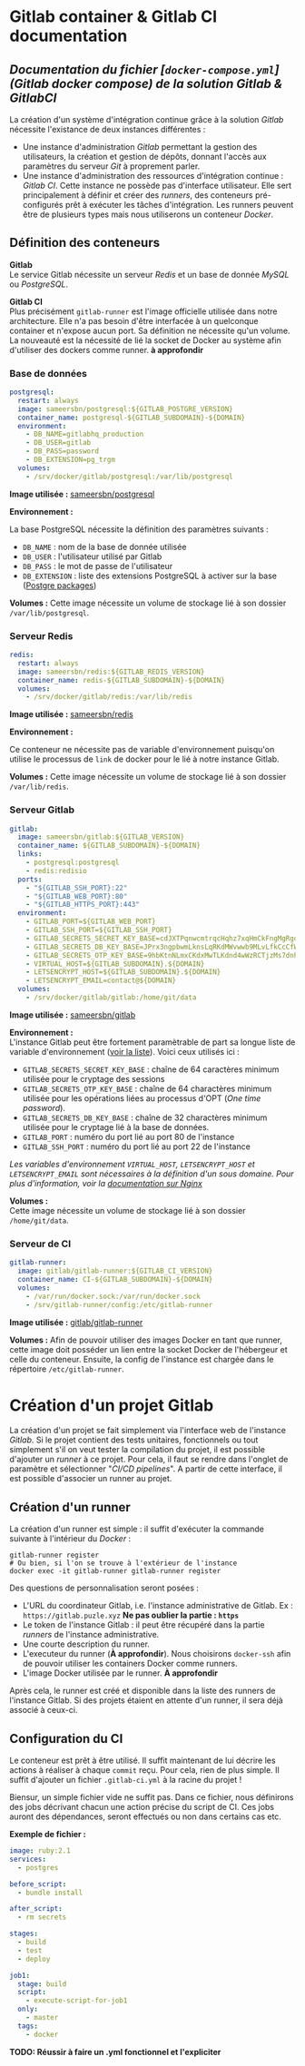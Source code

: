 # Gitlab container & Gitlab CI documentation

_Documentation du fichier [`docker-compose.yml`](Gitlab docker compose) de la solution Gitlab & GitlabCI_
---

La création d'un système d'intégration continue grâce à la solution _Gitlab_ nécessite l'existance de deux instances différentes :
* Une instance d'administration _Gitlab_ permettant la gestion des utilisateurs, la création et gestion de dépôts, donnant l'accès aux paramètres du serveur _Git_ à proprement parler.
* Une instance d'administration des ressources d'intégration continue : _Gitlab CI_. Cette instance ne possède pas d'interface utilisateur. Elle sert principalement à définir et créer des _runners_, des conteneurs pré-configurés prêt à exécuter les tâches d'intégration.
Les runners peuvent être de plusieurs types mais nous utiliserons un conteneur _Docker_.


## Définition des conteneurs
**Gitlab**  
Le service Gitlab nécessite un serveur _Redis_ et un base de donnée _MySQL_ ou _PostgreSQL_.

**Gitlab CI**  
Plus précisément `gitlab-runner` est l'image officielle utilisée dans notre architecture. Elle n'a pas besoin d'être interfacée à un quelconque container et n'expose aucun port. Sa définition ne nécessite qu'un volume.  
La nouveauté est la nécessité de lié la socket de Docker au système afin d'utiliser des dockers comme runner. **à approfondir**

### Base de données
```yml
postgresql:
  restart: always
  image: sameersbn/postgresql:${GITLAB_POSTGRE_VERSION}
  container_name: postgresql-${GITLAB_SUBDOMAIN}-${DOMAIN}
  environment:
    - DB_NAME=gitlabhq_production
    - DB_USER=gitlab
    - DB_PASS=password
    - DB_EXTENSION=pg_trgm
  volumes:
    - /srv/docker/gitlab/postgresql:/var/lib/postgresql
```

**Image utilisée :** [sameersbn/postgresql](https://hub.docker.com/r/sameersbn/postgresql/)

**Environnement :**  

La base PostgreSQL nécessite la définition des paramètres suivants :
* `DB_NAME` : nom de la base de donnée utilisée
* `DB_USER` : l'utilisateur utilisé par Gitlab
* `DB_PASS` : le mot de passe de l'utilisateur
* `DB_EXTENSION` : liste des extensions PostgreSQL à activer sur la base ([Postgre packages](https://www.postgresql.org/docs/9.4/static/contrib.html))

**Volumes :** Cette image nécessite un volume de stockage lié à son dossier `/var/lib/postgresql`.

### Serveur Redis
```yml
redis:
  restart: always
  image: sameersbn/redis:${GITLAB_REDIS_VERSION}
  container_name: redis-${GITLAB_SUBDOMAIN}-${DOMAIN}
  volumes:
    - /srv/docker/gitlab/redis:/var/lib/redis
```

**Image utilisée :** [sameersbn/redis](https://hub.docker.com/r/sameersbn/redis/)

**Environnement :**

Ce conteneur ne nécessite pas de variable d'environnement puisqu'on utilise le processus de `link` de docker pour le lié à notre instance Gitlab.

**Volumes :** Cette image nécessite un volume de stockage lié à son dossier `/var/lib/redis`.

### Serveur Gitlab
```yml
gitlab:
  image: sameersbn/gitlab:${GITLAB_VERSION}
  container_name: ${GITLAB_SUBDOMAIN}-${DOMAIN}
  links:
    - postgresql:postgresql
    - redis:redisio
  ports:
    - "${GITLAB_SSH_PORT}:22"
    - "${GITLAB_WEB_PORT}:80"
    - "${GITLAB_HTTPS_PORT}:443"
  environment:
    - GITLAB_PORT=${GITLAB_WEB_PORT}
    - GITLAB_SSH_PORT=${GITLAB_SSH_PORT}
    - GITLAB_SECRETS_SECRET_KEY_BASE=cdJXTPqnwcmtrqcHqhz7xqHmCkFngMgRgq7wVTspVXMgq7qKvVrn47HnmxTtX4zK
    - GITLAB_SECRETS_DB_KEY_BASE=JPrx3ngpbwmLknsLqRKdMWvwwb9MLvLfkCcCfWpxVbwfJMJcvkHRKgTt9HpfmdgX
    - GITLAB_SECRETS_OTP_KEY_BASE=9hbKtnNLmxCKdxMwTLKdnd4wWzRCTjzMs7dnhpNHLCxdrhwHhj3fPVtJ7KfdFLtf
    - VIRTUAL_HOST=${GITLAB_SUBDOMAIN}.${DOMAIN}
    - LETSENCRYPT_HOST=${GITLAB_SUBDOMAIN}.${DOMAIN}
    - LETSENCRYPT_EMAIL=contact@${DOMAIN}
  volumes:
    - /srv/docker/gitlab/gitlab:/home/git/data
```

**Image utilisée :** [sameersbn/gitlab](https://hub.docker.com/r/sameersbn/gitlab/)

**Environnement :**  
L'instance Gitlab peut être fortement paramètrable de part sa longue liste de variable d'environnement ([voir la liste](https://github.com/sameersbn/docker-gitlab#available-configuration-parameters)). Voici ceux utilisés ici :
* `GITLAB_SECRETS_SECRET_KEY_BASE` : chaîne de 64 caractères minimum utilisée pour le cryptage des sessions  
* `GITLAB_SECRETS_OTP_KEY_BASE` : chaîne de 64 charactères minimum utilisée pour les opérations liées au processus d'OPT (_One time password_).
* `GITLAB_SECRETS_DB_KEY_BASE` : chaîne de 32 charactères minimum utilisée pour le cryptage lié à la base de données.
* `GITLAB_PORT` : numéro du port lié au port 80 de l'instance
* `GITLAB_SSH_PORT` : numéro du port lié au port 22 de l'instance

*Les variables d'environnement `VIRTUAL_HOST`, `LETSENCRYPT_HOST` et `LETSENCRYPT_EMAIL` sont nécessaires à la définition d'un sous domaine. Pour plus d'information, voir la [documentation sur Nginx](../blob/master/Wiki/NginxContainer.md)*

**Volumes :**  
Cette image nécessite un volume de stockage lié à son dossier `/home/git/data`.

### Serveur de CI
```yml
gitlab-runner:
  image: gitlab/gitlab-runner:${GITLAB_CI_VERSION}
  container_name: CI-${GITLAB_SUBDOMAIN}-${DOMAIN}
  volumes:
    - /var/run/docker.sock:/var/run/docker.sock
    - /srv/gitlab-runner/config:/etc/gitlab-runner
```

**Image utilisée :** [gitlab/gitlab-runner](https://hub.docker.com/r/gitlab/gitlab-runner/)

**Volumes :**
Afin de pouvoir utiliser des images Docker en tant que runner, cette image doit posséder un lien entre la socket Docker de l'hébergeur et celle du conteneur. Ensuite, la config de l'instance est chargée dans le répertoire `/etc/gitlab-runner`.

# Création d'un projet Gitlab
La création d'un projet se fait simplement via l'interface web de l'instance _Gitlab_. Si le projet contient des tests unitaires, fonctionnels ou tout simplement s'il on veut tester la compilation du projet, il est possible d'ajouter un _runner_ à ce projet. Pour cela, il faut se rendre dans l'onglet de paramètre et sélectionner "_CI/CD pipelines_". A partir de cette interface, il est possible d'associer un runner au projet.

## Création d'un runner
La création d'un runner est simple : il suffit d'exécuter la commande suivante à l'intérieur du _Docker_ :
```shell
gitlab-runner register
# Ou bien, si l'on se trouve à l'extérieur de l'instance
docker exec -it gitlab-runner gitlab-runner register
```
Des questions de personnalisation seront posées :
* L'URL du coordinateur Gitlab, i.e. l'instance administrative de Gitlab. Ex : `https://gitlab.puzle.xyz`
**Ne pas oublier la partie : `https`**
* Le token de l'instance Gitlab : il peut être récupéré dans la partie _runners_ de l'instance administrative.
* Une courte description du runner.
* L'executeur du runner (**À approfondir**). Nous choisirons `docker-ssh` afin de pouvoir utiliser les containers Docker comme runners.
* L'image Docker utilisée par le runner. **À approfondir**

Après cela, le runner est créé et disponible dans la liste des runners de l'instance Gitlab. Si des projets étaient en attente d'un runner, il sera déjà associé à ceux-ci.

## Configuration du CI

Le conteneur est prêt à être utilisé. Il suffit maintenant de lui décrire les actions à réaliser à chaque `commit` reçu. Pour cela, rien de plus simple. Il suffit d'ajouter un fichier `.gitlab-ci.yml` à la racine du projet !

Biensur, un simple fichier vide ne suffit pas. Dans ce fichier, nous définirons des jobs décrivant chacun une action précise du script de CI. Ces jobs auront des dépendances, seront effectués ou non dans certains cas etc.


**Exemple de fichier :**
```yml
image: ruby:2.1
services:
  - postgres

before_script:
  - bundle install

after_script:
  - rm secrets

stages:
  - build
  - test
  - deploy

job1:
  stage: build
  script:
    - execute-script-for-job1
  only:
    - master
  tags:
    - docker
```
**TODO: Réussir à faire un .yml fonctionnel et l'expliciter**


[gitlab docker compose]:../blob/master/Setup/Gitlab&CI/docker-compose.yml

